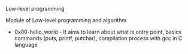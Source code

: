 Low-level programming

Module of Low-level programming and algorithm

* 0x00-hello_world - It aims to learn about what is entry point, basics commands (puts, printf, putchar), compilation process with gcc in C language
